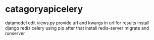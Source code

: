 # catagoryapicelery
datamodel
edit views.py provide url and kwargs in url for results
install django redis celery using pip after that install redis-server
migrate and runserver 
